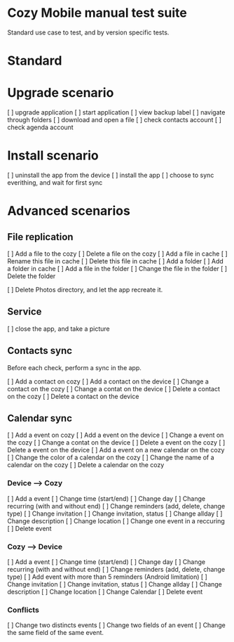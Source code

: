 # Cozy Mobile manual test suite

Standard use case to test, and by version specific tests.

# Standard

# Upgrade scenario

[ ] upgrade application
[ ] start application
[ ] view backup label
[ ] navigate through folders
[ ] download and open a file
[ ] check contacts account
[ ] check agenda account


# Install scenario

[ ] uninstall the app from the device
[ ] install the app
[ ] choose to sync everithing, and wait for first sync

# Advanced scenarios

## File replication

[ ] Add a file to the cozy
[ ] Delete a file on the cozy
[ ] Add a file in cache
[ ] Rename this file in cache
[ ] Delete this file in cache
[ ] Add a folder
[ ] Add a folder in cache
[ ] Add a file in the folder
[ ] Change the file in the folder
[ ] Delete the folder

[ ] Delete Photos directory, and let the app recreate it.
## Service

[ ] close the app, and take a picture

## Contacts sync

Before each check, perform a sync in the app.

[ ] Add a contact on cozy
[ ] Add a contact on the device
[ ] Change a contact on the cozy
[ ] Change a contat on the device
[ ] Delete a contact on the cozy
[ ] Delete a contact on the device

## Calendar sync

[ ] Add a event on cozy
[ ] Add a event on the device
[ ] Change a event on the cozy
[ ] Change a contat on the device
[ ] Delete a event on the cozy
[ ] Delete a event on the device
[ ] Add a event on a new calendar on the cozy
[ ] Change the color of a calendar on the cozy
[ ] Change the name of a calendar on the cozy
[ ] Delete a calendar on the cozy


### Device --> Cozy

[ ] Add a event
[ ] Change time (start/end)
[ ] Change day
[ ] Change recurring (with and without end)
[ ] Change reminders (add, delete, change type)
[ ] Change invitation
[ ] Change invitation, status
[ ] Change allday
[ ] Change description
[ ] Change location
[ ] Change one event in a reccuring
[ ] Delete event

### Cozy --> Device
[ ] Add a event
[ ] Change time (start/end)
[ ] Change day
[ ] Change recurring (with and without end)
[ ] Change reminders (add, delete, change type)
[ ] Add event with more than 5 reminders (Android limitation)
[ ] Change invitation
[ ] Change invitation, status
[ ] Change allday
[ ] Change description
[ ] Change location
[ ] Change Calendar
[ ] Delete event

### Conflicts

[ ] Change two distincts events
[ ] Change two fields of an event
[ ] Change the same field of the same event.
